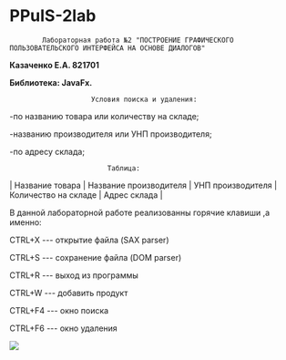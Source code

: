 # PPuIS-2lab

			Лабораторная работа №2 "ПОСТРОЕНИЕ ГРАФИЧЕСКОГО ПОЛЬЗОВАТЕЛЬСКОГО ИНТЕРФЕЙСА НА ОСНОВЕ ДИАЛОГОВ"

**Казаченко Е.А. 821701**

**Библиотека: JavaFx.**


						Условия поиска и удаления:

-по названию товара или количеству на складе;

-названию производителя или УНП производителя;

-по адресу склада;

							Таблица:

| Название товара | Название производителя | УНП производителя | Количество на складе | Адрес склада |

В данной лабораторной работе реализованны горячие клавиши ,а именно:

CTRL+X --- открытие файла (SAX parser)

CTRL+S --- сохранение файла (DOM parser)

CTRL+R --- выход из программы

CTRL+W --- добавить продукт

CTRL+F4 --- окно поиска

CTRL+F6 --- окно удаления

<img src = "https://github.com/Santmus/PPuIS-2lab/blob/chengeLAb/demonstation.gif"></img>







						
